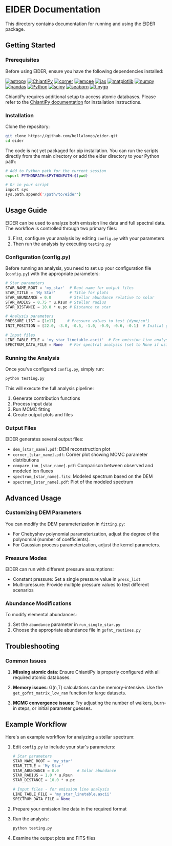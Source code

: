# EIDER Documentation

This directory contains documentation for running and using the EIDER package.

## Getting Started

### Prerequisites

Before using EIDER, ensure you have the following dependencies installed:

[![astropy](https://img.shields.io/badge/astropy-red?style=for-the-badge)](https://astropy.org/)
[![ChiantiPy](https://img.shields.io/badge/ChiantiPy-orange?style=for-the-badge)](https://chianti-atomic.github.io/)
[![corner](https://img.shields.io/badge/corner-yellow?style=for-the-badge)](https://corner.readthedocs.io/)
[![emcee](https://img.shields.io/badge/emcee-yellowgreen?style=for-the-badge)](https://emcee.readthedocs.io/)
[![jax](https://img.shields.io/badge/jax-green?style=for-the-badge)](https://jax.readthedocs.io/)
[![matplotlib](https://img.shields.io/badge/matplotlib-greenblue?style=for-the-badge)](https://matplotlib.org/stable/index.html)
[![numpy](https://img.shields.io/badge/numpy-blue?style=for-the-badge)](https://numpy.org/doc/)
[![pandas](https://img.shields.io/badge/pandas-darkblue?style=for-the-badge)](https://pandas.pydata.org/docs/)
[![Python](https://img.shields.io/badge/Python-indigo?style=for-the-badge)](https://www.python.org/)
[![scipy](https://img.shields.io/badge/scipy-violet?style=for-the-badge)](https://scipy.org/)
[![seaborn](https://img.shields.io/badge/seaborn-darkviolet?style=for-the-badge)](https://seaborn.pydata.org/)
[![tinygp](https://img.shields.io/badge/tinygp-purple?style=for-the-badge)](https://tinygp.readthedocs.io/)

ChiantiPy requires additional setup to access atomic databases. Please refer to the [ChiantiPy documentation](https://chianti-atomic.github.io/) for installation instructions.

### Installation

Clone the repository:
```bash
git clone https://github.com/bellalongo/eider.git
cd eider
```

The code is not yet packaged for pip installation. You can run the scripts directly from the main directory or add the eider directory to your Python path:

```bash
# Add to Python path for the current session
export PYTHONPATH=$PYTHONPATH:$(pwd)

# Or in your script
import sys
sys.path.append('/path/to/eider')
```

## Usage Guide

EIDER can be used to analyze both emission line data and full spectral data. The workflow is controlled through two primary files:

1. First, configure your analysis by editing `config.py` with your parameters
2. Then run the analysis by executing `testing.py`

### Configuration (config.py)

Before running an analysis, you need to set up your configuration file (`config.py`) with the appropriate parameters:

```python
# Star parameters
STAR_NAME_ROOT = 'my_star'  # Root name for output files
STAR_TITLE = 'My Star'      # Title for plots
STAR_ABUNDANCE = 0.0        # Stellar abundance relative to solar
STAR_RADIUS = 0.75 * u.Rsun # Stellar radius
STAR_DISTANCE = 10.0 * u.pc # Distance to star

# Analysis parameters
PRESSURE_LIST = [1e17]     # Pressure values to test (dyne/cm²)
INIT_POSITION = [22.0, -3.0, -0.5, -1.0, -0.9, -0.6, -0.1]  # Initial guess for MCMC

# Input files
LINE_TABLE_FILE = 'my_star_linetable.ascii'  # For emission line analysis
SPECTRUM_DATA_FILE = None   # For spectral analysis (set to None if using only lines)
```

### Running the Analysis

Once you've configured `config.py`, simply run:

```bash
python testing.py
```

This will execute the full analysis pipeline:
1. Generate contribution functions
2. Process input data
3. Run MCMC fitting
4. Create output plots and files

### Output Files

EIDER generates several output files:

- `dem_[star_name].pdf`: DEM reconstruction plot
- `corner_[star_name].pdf`: Corner plot showing MCMC parameter distributions
- `compare_ion_[star_name].pdf`: Comparison between observed and modeled ion fluxes
- `spectrum_[star_name].fits`: Modeled spectrum based on the DEM
- `spectrum_[star_name].pdf`: Plot of the modeled spectrum

## Advanced Usage

### Customizing DEM Parameters

You can modify the DEM parameterization in `fitting.py`:

- For Chebyshev polynomial parameterization, adjust the degree of the polynomial (number of coefficients).
- For Gaussian process parameterization, adjust the kernel parameters.

### Pressure Modes

EIDER can run with different pressure assumptions:

- Constant pressure: Set a single pressure value in `press_list`
- Multi-pressure: Provide multiple pressure values to test different scenarios

### Abundance Modifications

To modify elemental abundances:

1. Set the `abundance` parameter in `run_single_star.py`
2. Choose the appropriate abundance file in `gofnt_routines.py`

## Troubleshooting

### Common Issues

1. **Missing atomic data**: Ensure ChiantiPy is properly configured with all required atomic databases.

2. **Memory issues**: G(n,T) calculations can be memory-intensive. Use the `get_gofnt_matrix_low_ram` function for large datasets.

3. **MCMC convergence issues**: Try adjusting the number of walkers, burn-in steps, or initial parameter guesses.

## Example Workflow

Here's an example workflow for analyzing a stellar spectrum:

1. Edit `config.py` to include your star's parameters:
   ```python
   # Star parameters
   STAR_NAME_ROOT = 'my_star'
   STAR_TITLE = 'My Star'
   STAR_ABUNDANCE = 0.0        # Solar abundance
   STAR_RADIUS = 1.0 * u.Rsun
   STAR_DISTANCE = 10.0 * u.pc
   
   # Input files - for emission line analysis
   LINE_TABLE_FILE = 'my_star_linetable.ascii'
   SPECTRUM_DATA_FILE = None
   ```

2. Prepare your emission line data in the required format

3. Run the analysis:
   ```bash
   python testing.py
   ```

4. Examine the output plots and FITS files
